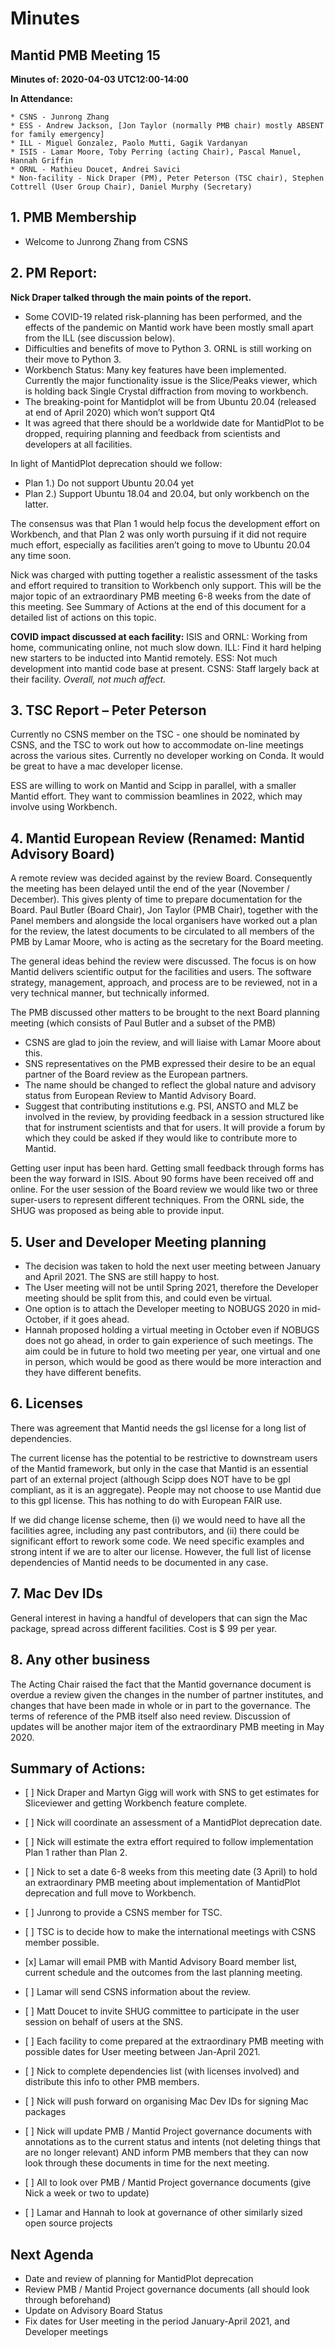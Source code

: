 # Minutes

## Mantid PMB Meeting 15

**Minutes of: 2020-04-03 UTC12:00-14:00**

**In Attendance:**

```
* CSNS - Junrong Zhang
* ESS - Andrew Jackson, [Jon Taylor (normally PMB chair) mostly ABSENT for family emergency]
* ILL - Miguel Gonzalez, Paolo Mutti, Gagik Vardanyan
* ISIS - Lamar Moore, Toby Perring (acting Chair), Pascal Manuel, Hannah Griffin
* ORNL - Mathieu Doucet, Andrei Savici
* Non-facility - Nick Draper (PM), Peter Peterson (TSC chair), Stephen Cottrell (User Group Chair), Daniel Murphy (Secretary)
```

## 1. PMB Membership 

 - Welcome to Junrong Zhang from CSNS

## 2. PM Report:
**Nick Draper talked through the main points of the report.**

- Some COVID-19 related risk-planning has been performed, and the effects of the pandemic on Mantid work have been mostly small apart from the ILL (see discussion below).
- Difficulties and benefits of move to Python 3. ORNL is still working on their move to Python 3.
- Workbench Status: Many key features have been implemented. Currently the major functionality issue is the Slice/Peaks viewer, which is holding back Single Crystal diffraction from moving to workbench. 
- The breaking-point for Mantidplot will be from Ubuntu 20.04 (released at end of April 2020) which won’t support Qt4
- It was agreed that there should be a worldwide date for MantidPlot to be dropped, requiring planning and feedback from scientists and developers at all facilities. 

In light of MantidPlot deprecation should we follow: 
- Plan 1.) Do not support Ubuntu 20.04 yet 
- Plan 2.) Support Ubuntu 18.04 and 20.04, but only workbench on the latter.

The consensus was that Plan 1 would help focus the development effort on Workbench, and that Plan 2 was only worth pursuing if it did not require much effort, especially as facilities aren’t going to move to Ubuntu 20.04 any time soon.

Nick was charged with putting together a realistic assessment of the tasks and effort required to transition to Workbench only support. This will be the major topic of an extraordinary PMB meeting 6-8 weeks from the date of this meeting. See Summary of Actions at the end of this document for a detailed list of actions on this topic.

**COVID impact discussed at each facility:**
ISIS and ORNL: Working from home, communicating online, not much slow down.
ILL: Find it hard helping new starters to be inducted into Mantid remotely.
ESS:  Not much development into mantid code base at present.
CSNS: Staff largely back at their facility.
*Overall, not much affect.*

## 3. TSC Report – Peter Peterson

Currently no CSNS member on the TSC - one should be nominated by CSNS, and the TSC to work out how to accommodate on-line meetings across the various sites.
Currently no developer working on Conda.
It would be great to have a mac developer license.

ESS are willing to work on Mantid and Scipp in parallel, with a smaller Mantid effort. They want to commission beamlines in 2022, which may involve using Workbench.

## 4. Mantid European Review (Renamed: Mantid Advisory Board)

A remote review was decided against by the review Board. Consequently the meeting has been delayed until the end of the year (November / December). This gives plenty of time to prepare documentation for the Board. Paul Butler (Board Chair), Jon Taylor (PMB Chair), together with the Panel members and alongside the local organisers have worked out a plan for the review, the latest documents to be circulated to all members of the PMB by Lamar Moore, who is acting as the secretary for the Board meeting.

The general ideas behind the review were discussed. The focus is on how Mantid delivers scientific output for the facilities and users.
The software strategy, management, approach, and process are to be reviewed, not in a very technical manner, but technically informed.

The PMB discussed other matters to be brought to the next Board planning meeting (which consists of Paul Butler and a subset of the PMB)
- CSNS are glad to join the review, and will liaise with Lamar Moore about this.
- SNS representatives on the PMB expressed their desire to be an equal partner of the Board review as the European partners. 
- The name should be changed to reflect the global nature and advisory status from European Review to Mantid Advisory Board.
- Suggest that contributing institutions e.g. PSI, ANSTO and MLZ be involved in the review, by providing feedback in a session structured like that for instrument scientists and that for users. It will provide a forum by which they could be asked if they would like to contribute more to Mantid.

Getting user input has been hard. Getting small feedback through forms has been the way forward in ISIS. About 90 forms have been received off and online. For the user session of the Board review we would like two or three super-users to represent different techniques. From the ORNL side, the SHUG was proposed as being able to provide input.

## 5. User and Developer Meeting planning

- The decision was taken to hold the next user meeting between January and April 2021. The SNS are still happy to host.
- The User meeting will not be until Spring 2021, therefore the Developer meeting should be split from this, and could even be virtual.
- One option is to attach the Developer meeting to NOBUGS 2020 in mid-October, if it goes ahead.
- Hannah proposed holding a virtual meeting in October even if NOBUGS does not go ahead, in order to gain experience of such meetings. The aim could be in future to hold two meeting per year, one virtual and one in person, which would be good as there would be more interaction and they have different benefits.

## 6. Licenses

There was agreement that Mantid needs the gsl license for a long list of dependencies.

The current license has the potential to be restrictive to downstream users of the Mantid framework, but only in the case that Mantid is an essential part of an external project (although Scipp does NOT have to be gpl compliant, as it is an aggregate). People may not choose to use Mantid due to this gpl license. This has nothing to do with European FAIR use.

If we did change license scheme, then (i) we would need to have all the facilities agree, including any past contributors, and (ii) there could be significant effort to rework some code. We need specific examples and strong intent if we are to alter our license. However, the full list of license dependencies of Mantid needs to be documented in any case.

## 7. Mac Dev IDs

General interest in having a handful of developers that can sign the Mac package, spread across different facilities. Cost is $ 99 per year.

## 8. Any other business

The Acting Chair raised the fact that the Mantid governance document is overdue a review given the changes in the number of partner institutes, and changes that have been made in whole or in part to the governance. The terms of reference of the PMB itself also need review. Discussion of updates will be another major item of the extraordinary PMB meeting in May 2020.

## Summary of Actions: 

-    [ ] Nick Draper and Martyn Gigg will work with SNS to get estimates for Sliceviewer and getting Workbench feature complete.
-    [ ] Nick will coordinate an assessment of a MantidPlot deprecation date.
-    [ ] Nick will estimate the extra effort required to follow implementation Plan 1 rather than Plan 2.
-    [ ] Nick to set a date 6-8 weeks from this meeting date (3 April) to hold an extraordinary PMB meeting about implementation of MantidPlot deprecation and full move to Workbench.

-    [ ] Junrong to provide a CSNS member for TSC.
-    [ ] TSC is to decide how to make the international meetings with CSNS member possible.

-    [x] Lamar will email PMB with Mantid Advisory Board member list, current schedule and the outcomes from the last planning meeting.
-    [ ] Lamar will send CSNS information about the review.
-    [ ] Matt Doucet to invite SHUG committee to participate in the user session on behalf of users at the SNS.

-    [ ] Each facility to come prepared at the extraordinary PMB meeting with possible dates for User meeting between Jan-April 2021.

-    [ ] Nick to complete dependencies list (with licenses involved) and distribute this info to other PMB members.
-    [ ] Nick will push forward on organising Mac Dev IDs for signing Mac packages

-    [ ] Nick will update PMB / Mantid Project governance documents with annotations as to the current status and intents (not deleting things that are no longer relevant) AND inform PMB members that they can now look through these documents in time for the next meeting.
-    [ ] All to look over PMB / Mantid Project governance documents (give Nick a week or two to update)
-    [ ] Lamar and Hannah to look at governance of other similarly sized open source projects 


## Next Agenda

- Date and review of planning for MantidPlot deprecation
- Review PMB / Mantid Project governance documents (all should look through beforehand)
- Update on Advisory Board Status
- Fix dates for User meeting in the period January-April 2021, and Developer meetings

